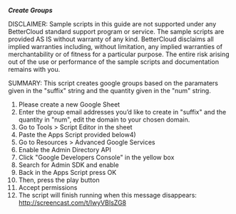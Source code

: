***Create Groups***

DISCLAIMER: Sample scripts in this guide are not supported under any BetterCloud standard support program or service. The sample scripts are provided AS IS without warranty of any kind. BetterCloud disclaims all implied warranties including, without limitation, any implied warranties of merchantability or of fitness for a particular purpose. The entire risk arising out of the use or performance of the sample scripts and documentation remains with you.

SUMMARY: This script creates google groups based on the paramaters given in the "suffix" string and the quantity given in the "num" string.

1) Please create a new Google Sheet
2) Enter the group email addresses you’d like to create in "suffix" and the quantity in "num", edit the domain to your chosen domain.
3) Go to Tools > Script Editor in the sheet
4) Paste the Apps Script provided below4) 
5) Go to Resources > Advanced Google Services
6) Enable the Admin Directory API
7) Click "Google Developers Console" in the yellow box
8) Search for Admin SDK and enable
9) Back in the Apps Script press OK
10) Then, press the play button
11) Accept permissions
12) The script will finish running when this message disappears: http://screencast.com/t/IwyVBIsZG8
